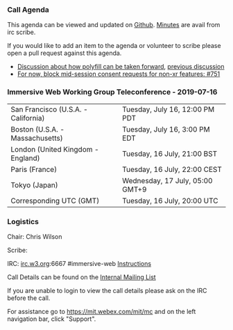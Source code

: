 ### Call Agenda

This agenda can be viewed and updated on [Github](https://github.com/immersive-web/administrivia/blob/master/meetings/wg/2019-07-16-Immersive_Web_Working_Group_Teleconference-agenda.md).
[Minutes](https://www.w3.org/2019/07/16-immersive-web-minutes.html) are avail from irc scribe.

If you would like to add an item to the agenda or volunteer to scribe please open a pull request against this agenda.

* [Discussion about how polyfill can be taken forward](https://github.com/immersive-web/webxr-polyfill/issues/60), [previous discussion](https://github.com/immersive-web/webxr-polyfill/issues/51)
* [For now, block mid-session consent requests for non-xr features: #751](https://github.com/immersive-web/webxr/issues/751)

### Immersive Web Working Group Teleconference - 2019-07-16

<table>
<tr><td> San Francisco (U.S.A. - California) <td> Tuesday, July 16, 12:00 PM PDT
<tr><td> Boston (U.S.A. - Massachusetts) <td> Tuesday, July 16, 3:00 PM EDT
<tr><td> London (United Kingdom - England) <td> Tuesday, 16 July, 21:00 BST
<tr><td> Paris (France) <td> Tuesday, 16 July, 22:00 CEST
<tr><td> Tokyo (Japan) <td> Wednesday, 17 July, 05:00 GMT+9
<tr><td> Corresponding UTC (GMT) <td> Tuesday, 16 July, 20:00 UTC
</table>

### Logistics

Chair: Chris Wilson

Scribe:

IRC: [irc.w3.org](http://irc.w3.org/):6667 #immersive-web [Instructions](https://github.com/immersive-web/administrivia/blob/master/IRC.md)

Call Details can be found on the [Internal Mailing List](https://lists.w3.org/Archives/Member/internal-immersive-web/2019Feb/0002.html)

If you are unable to login to view the call details please ask on the IRC before the call.

For assistance go to https://mit.webex.com/mit/mc  and on the left navigation bar, click "Support".
          
